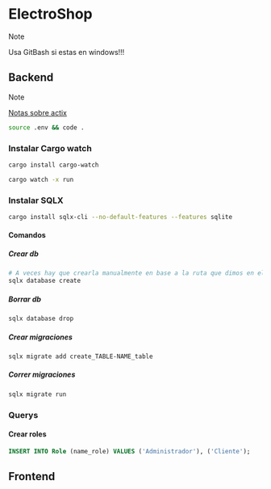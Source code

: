 # ElectroShop

> [!NOTE]
> Usa GitBash si estas en windows!!!

## Backend

> [!NOTE]
> [Notas sobre actix](https://github.com/Wilovy09/Actix-Desde-0)

```sh
source .env && code .
```

### Instalar Cargo watch

```sh
cargo install cargo-watch
```

```sh
cargo watch -x run
```

### Instalar SQLX

```sh
cargo install sqlx-cli --no-default-features --features sqlite
```

#### Comandos

##### Crear db

```sh
# A veces hay que crearla manualmente en base a la ruta que dimos en el `.env`
sqlx database create
```

##### Borrar db

```sh
sqlx database drop
```

##### Crear migraciones

```sh
sqlx migrate add create_TABLE-NAME_table
```

##### Correr migraciones

```sh
sqlx migrate run
```

### Querys

#### Crear roles

```sql
INSERT INTO Role (name_role) VALUES ('Administrador'), ('Cliente');
```

## Frontend

